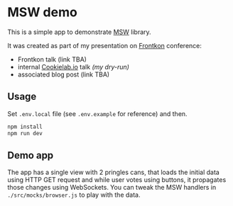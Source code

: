 # MSW demo

This is a simple app to demonstrate [MSW](https://mswjs.io) library.

It was created as part of my presentation on [Frontkon](https://www.frontkon.cz/) conference:

- Frontkon talk (link TBA)
- internal [Cookielab.io](https://cookielab.io) talk _(my dry-run)_
- associated blog post (link TBA)

## Usage

Set `.env.local` file (see `.env.example` for reference) and then.

```zsh
npm install
npm run dev
```

## Demo app

The app has a single view with 2 pringles cans, that loads the initial data using HTTP GET request and while user votes using buttons, it propagates those changes using WebSockets. You can tweak the MSW handlers in `./src/mocks/browser.js` to play with the data.
